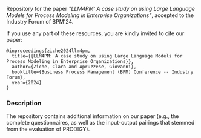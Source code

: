 Repository for the paper _"LLM4PM: A case study on using Large Language Models for Process Modeling in Enterprise Organizations"_, accepted to the Industry Forum of BPM'24. 

If you use any part of these resources, you are kindly invited to cite our paper:

```
@inproceedings{ziche2024llm4pm,
  title={{LLM4PM: A case study on using Large Language Models for Process Modeling in Enterprise Organizations}},
  author={Ziche, Clara and Apruzzese, Giovanni},
  booktitle={Business Process Management (BPM) Conference -- Industry Forum},
  year={2024}
}
```

### Description

The repository contains additional information on our paper (e.g., the complete questionnaires, as well as the input-output pairings that stemmed from the evaluation of PRODIGY).


